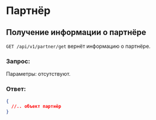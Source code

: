 # Партнёр

## Получение информации о партнёре

`GET /api/v1/partner/get` вернёт информацию о партнёре.

### Запрос:

Параметры: отсутствуют.

### Ответ:

```json
{
  //.. объект партнёр
}
```
